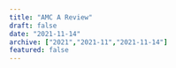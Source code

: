 ```yaml
---
title: "AMC A Review"
draft: false
date: "2021-11-14"
archive: ["2021","2021-11","2021-11-14"]
featured: false
---
```

